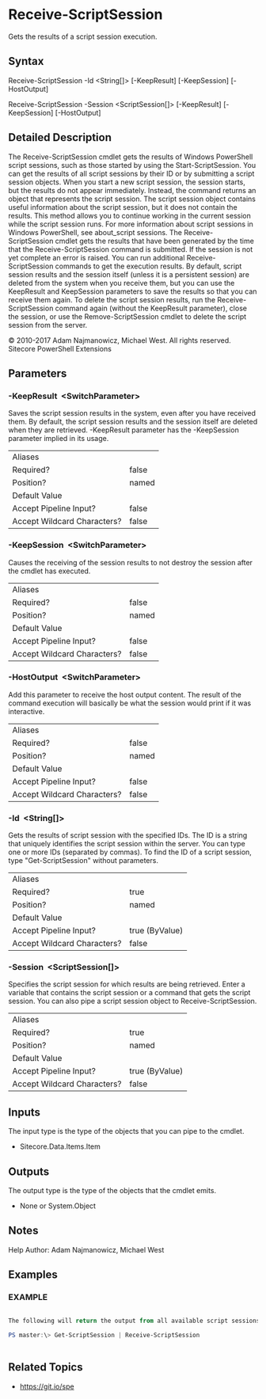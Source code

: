 # Receive-ScriptSession 
 
Gets the results of a script session execution. 
 
## Syntax 
 
Receive-ScriptSession -Id &lt;String[]&gt; [-KeepResult] [-KeepSession] [-HostOutput] 
 
Receive-ScriptSession -Session &lt;ScriptSession[]&gt; [-KeepResult] [-KeepSession] [-HostOutput] 
 
 
## Detailed Description 
 
The Receive-ScriptSession cmdlet gets the results of Windows PowerShell script sessions, such as those started by using the Start-ScriptSession. 
You can get the results of all script sessions by their ID or by submitting a script session objects.
When you start a new script session, the session starts, but the results do not appear immediately. Instead, the command returns an object that represents the script session. The script session object contains useful information about the script session, but it does not contain the results. This method allows you to continue working in the current session while the script session runs. For more information about script sessions in Windows PowerShell, see about_script sessions.
The Receive-ScriptSession cmdlet gets the results that have been generated by the time that the Receive-ScriptSession command is submitted. If the session is not yet complete an error is raised. You can run additional Receive-ScriptSession commands to get the execution results.
By default, script session results and the session itself (unless it is a persistent session) are deleted from the system when you receive them, but you can use the KeepResult and KeepSession parameters to save the results so that you can receive them again. To delete the script session results, run the Receive-ScriptSession command again (without the KeepResult parameter), close the session, or use the Remove-ScriptSession cmdlet to delete the script session from the server. 
 
© 2010-2017 Adam Najmanowicz, Michael West. All rights reserved. Sitecore PowerShell Extensions 
 
## Parameters 
 
### -KeepResult&nbsp; &lt;SwitchParameter&gt; 
 
Saves the script session results in the system, even after you have received them. By default, the script session results and the session itself are deleted when they are retrieved. -KeepResult parameter has the -KeepSession parameter implied in its usage. 
 
<table>
    <thead></thead>
    <tbody>
        <tr>
            <td>Aliases</td>
            <td></td>
        </tr>
        <tr>
            <td>Required?</td>
            <td>false</td>
        </tr>
        <tr>
            <td>Position?</td>
            <td>named</td>
        </tr>
        <tr>
            <td>Default Value</td>
            <td></td>
        </tr>
        <tr>
            <td>Accept Pipeline Input?</td>
            <td>false</td>
        </tr>
        <tr>
            <td>Accept Wildcard Characters?</td>
            <td>false</td>
        </tr>
    </tbody>
</table> 
 
### -KeepSession&nbsp; &lt;SwitchParameter&gt; 
 
Causes the receiving of the session results to not destroy the session after the cmdlet has executed. 
 
<table>
    <thead></thead>
    <tbody>
        <tr>
            <td>Aliases</td>
            <td></td>
        </tr>
        <tr>
            <td>Required?</td>
            <td>false</td>
        </tr>
        <tr>
            <td>Position?</td>
            <td>named</td>
        </tr>
        <tr>
            <td>Default Value</td>
            <td></td>
        </tr>
        <tr>
            <td>Accept Pipeline Input?</td>
            <td>false</td>
        </tr>
        <tr>
            <td>Accept Wildcard Characters?</td>
            <td>false</td>
        </tr>
    </tbody>
</table> 
 
### -HostOutput&nbsp; &lt;SwitchParameter&gt; 
 
Add this parameter to receive the host output content. The result of the command execution will basically be what the session would print if it was interactive. 
 
<table>
    <thead></thead>
    <tbody>
        <tr>
            <td>Aliases</td>
            <td></td>
        </tr>
        <tr>
            <td>Required?</td>
            <td>false</td>
        </tr>
        <tr>
            <td>Position?</td>
            <td>named</td>
        </tr>
        <tr>
            <td>Default Value</td>
            <td></td>
        </tr>
        <tr>
            <td>Accept Pipeline Input?</td>
            <td>false</td>
        </tr>
        <tr>
            <td>Accept Wildcard Characters?</td>
            <td>false</td>
        </tr>
    </tbody>
</table> 
 
### -Id&nbsp; &lt;String[]&gt; 
 
Gets the results of script session with the specified IDs.
The ID is a string that uniquely identifies the script session within the server. You can type one or more IDs (separated by commas). To find the ID of a script session, type "Get-ScriptSession" without parameters. 
 
<table>
    <thead></thead>
    <tbody>
        <tr>
            <td>Aliases</td>
            <td></td>
        </tr>
        <tr>
            <td>Required?</td>
            <td>true</td>
        </tr>
        <tr>
            <td>Position?</td>
            <td>named</td>
        </tr>
        <tr>
            <td>Default Value</td>
            <td></td>
        </tr>
        <tr>
            <td>Accept Pipeline Input?</td>
            <td>true (ByValue)</td>
        </tr>
        <tr>
            <td>Accept Wildcard Characters?</td>
            <td>false</td>
        </tr>
    </tbody>
</table> 
 
### -Session&nbsp; &lt;ScriptSession[]&gt; 
 
Specifies the script session for which results are being retrieved. Enter a variable that contains the script session or a command that gets the script session. You can also pipe a script session object to Receive-ScriptSession. 
 
<table>
    <thead></thead>
    <tbody>
        <tr>
            <td>Aliases</td>
            <td></td>
        </tr>
        <tr>
            <td>Required?</td>
            <td>true</td>
        </tr>
        <tr>
            <td>Position?</td>
            <td>named</td>
        </tr>
        <tr>
            <td>Default Value</td>
            <td></td>
        </tr>
        <tr>
            <td>Accept Pipeline Input?</td>
            <td>true (ByValue)</td>
        </tr>
        <tr>
            <td>Accept Wildcard Characters?</td>
            <td>false</td>
        </tr>
    </tbody>
</table> 
 
## Inputs 
 
The input type is the type of the objects that you can pipe to the cmdlet. 
 
* Sitecore.Data.Items.Item 
 
## Outputs 
 
The output type is the type of the objects that the cmdlet emits. 
 
* None or System.Object 
 
## Notes 
 
Help Author: Adam Najmanowicz, Michael West 
 
## Examples 
 
### EXAMPLE 
 
 
 
```powershell   
 
The following will return the output from all available script sessions.

PS master:\> Get-ScriptSession | Receive-ScriptSession 
 
``` 
 
## Related Topics 
 
* <a href='https://git.io/spe' target='_blank'>https://git.io/spe</a><br/>
